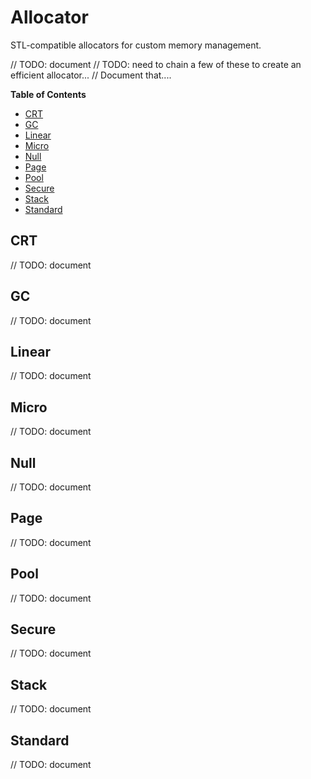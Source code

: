 # Allocator

STL-compatible allocators for custom memory management.

// TODO: document
// TODO: need to chain a few of these to create an efficient allocator...
// Document that....

**Table of Contents**

 - [CRT](#crt)
 - [GC](#gc)
 - [Linear](#linear)
 - [Micro](#micro)
 - [Null](#null)
 - [Page](#page)
 - [Pool](#pool)
 - [Secure](#secure)
 - [Stack](#stack)
 - [Standard](#standard)

## CRT

// TODO: document

## GC

// TODO: document

## Linear

// TODO: document

## Micro

// TODO: document

## Null

// TODO: document

## Page

// TODO: document

## Pool

// TODO: document

## Secure

// TODO: document

## Stack

// TODO: document

## Standard

// TODO: document
